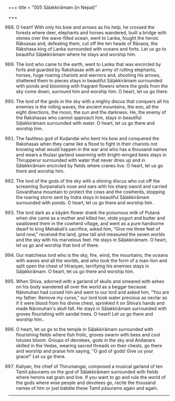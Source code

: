 +++
title = "005 Sāḷakkirāmam (in Nepal)"

+++

988. O heart! With only his bow and arrows as his help,
     he crossed the forests where deer, elephants and horses wandered,
     built a bridge with stones over the wave-filled ocean,
     went to Lanka, fought the heroic Rāksasas and, defeating them,
     cut off the ten heads of Rāvaṇa, the Rākshasa king of Lanka
     surrounded with oceans and forts.
     Let us go to beautiful Sāḷakkirāmam where he stays and worship him.

989. The lord who came to the earth, went to Lanka
     that was encircled by forts and guarded by Rakshasas
     with an army of rutting elephants, horses, huge roaring chariots
     and warriors and, shooting his arrows, shattered them to pieces
     stays in beautiful Sāḷakkirāmam
     surrounded with ponds and blooming with fragrant flowers
     where the gods from the sky come down,
     surround him and worship him.
     O heart, let us go there.

990. The lord of the gods in the sky
     with a mighty discus that conquers all his enemies
     is the rolling waves, the ancient mountains, the eon,
     all the eight directions, the moon, the sun and the darkness.
     He, the enemy of the Rakshasas who cannot approach him,
     stays in beautiful Sāḷakkirāmam surrounded with water.
     O heart, let us go there and worship him.

991. The faultless god of Kuḍandai
     who bent his bow and conquered the Rakshasas
     when they came like a flood to fight in their chariots
     not knowing what would happen in the war
     and who has a thousand names and wears a thulasi garland
     swarming with bright-winged bees
     stays in Thirupperur surrounded with water that never dries up
     and in Sālakkirāmam encircled by fields where cranes live.
     O heart, let us go there and worship him.

992. The lord of the gods of the sky with a shining discus
     who cut off the screaming Surpanaha’s nose
     and ears with his sharp sword
     and carried Govardhana mountain to protect the cows and the cowherds, stopping the roaring storm sent by Indra
     stays in beautiful Sālakkirāmam surrounded with ponds.
     O heart, let us go there and worship him .

993. The lord dark as a kāyām flower
     drank the poisonous milk of Putanā
     when she came as a mother and killed her,
     stole yogurt and butter and swallowed them in the cowherd village,
     and went as a pure handsome dwarf to king Mahabali’s sacrifice,
     asked him, “Give me three feet of land now,”
     received the land, grew tall and measured the seven worlds
     and the sky with his marvelous feet.
     He stays in Sāḷakkirāmam.
     O heart, let us go and worship that lord of there.

994. Our matchless lord who is the sky, fire, wind,
     the mountains, the oceans with waves and all the worlds,
     and who took the form of a man-lion
     and split open the chest of Hiraṇyan, terrifying his enemies
     stays in Sāḷakkirāmam.
     O heart, let us go there and worship him.

995. When Shiva, adorned with a garland of skulls
     and smeared with ashes on his body
     wandered all over the world as a beggar
     because Nānmuhan had cursed him
     and went to our lord and asked him,
     “You are my father. Remove my curse,”
     our lord took water precious as nectar
     as if it were blood from his divine chest,
     sprinkled it on Shiva’s hands and made Nānmuhan's skull fall.
     He stays in Sālakkirāmam
     surrounded with groves flourishing with sandal trees.
     O heart! Let us go there and worship him..

996. O heart, let us go to the temple in Sāḷakkirāmam
     surrounded with flourishing fields where fish frolic,
     groves swarm with bees and cool lotuses bloom.
     Groups of devotees, gods in the sky
     and Andaṇars skilled in the Vedas, wearing sacred threads on their chests,
     go there and worship and praise him saying,
     “O god of gods! Give us your grace!” Let us go there.

997. Kaliyan, the chief of Thirumangai,
     composed a musical garland of ten Tamil pāsurams
     on the god of Sālakkirāmam
     surrounded with fields where herons eat grain and live.
     If you want to go and rule the world of the gods
     where wise people and devotees go,
     recite the thousand names of him
     or just babble these Tamil pāsurams again and again.
----------
